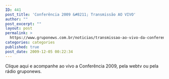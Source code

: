 ```yaml
---
ID: 441
post_title: 'Conferência 2009 &#8211; Transmissão AO VIVO'
author: ""
post_excerpt: ""
layout: post
permalink: >
  https://www.gruponews.com.br/noticias/transmissao-ao-vivo-da-conferencia-2009
categories: categories
published: true
post_date: 2009-12-05 00:22:34
---
```

Clique aqui e acompanhe ao vivo a Conferência 2009, pela webtv ou pela rádio gruponews.